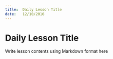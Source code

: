 ```yaml
---
title:  Daily Lesson Title
date:   12/10/2016
---
```


# Daily Lesson Title

Write lesson contents using Markdown format here